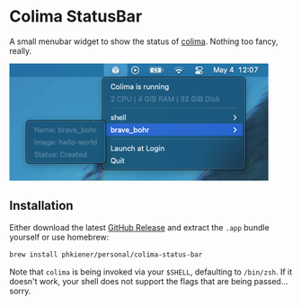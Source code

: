 # Colima StatusBar

A small menubar widget to show the status of [colima](https://github.com/abiosoft/colima).
Nothing too fancy, really.

![Screenshot](doc/screenshot.png)

## Installation

Either download the latest [GitHub Release](https://github.com/phkiener/ColimaStatusBar/releases/)
and extract the `.app` bundle yourself or use homebrew:

```sh
brew install phkiener/personal/colima-status-bar
```

Note that `colima` is being invoked via your `$SHELL`, defaulting to `/bin/zsh`.
If it doesn't work, your shell does not support the flags that are being passed... sorry.

